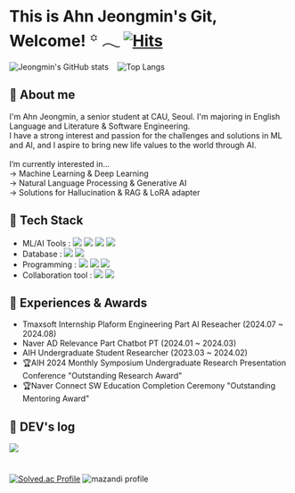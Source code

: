 # This is Ahn Jeongmin's Git, Welcome!  ꙳ 𓂃 [![Hits](https://hits.seeyoufarm.com/api/count/incr/badge.svg?url=https%3A%2F%2Fgithub.com%2FAhn-Jeongmin&count_bg=%2311AC78&title_bg=%23555555&icon=github.svg&icon_color=%231DB67F&title=%E0%B8%85+Hits+%E0%B8%85&edge_flat=false)](https://hits.seeyoufarm.com) 

![Jeongmin's GitHub stats](https://github-readme-stats.vercel.app/api?username=Ahn-Jeongmin&show_icons=true&theme=vue-dark)&nbsp;&nbsp;&nbsp;
![Top Langs](https://github-readme-stats.vercel.app/api/top-langs/?username=Ahn-Jeongmin&layout=compact&theme=vue-dark)



## 🌱 About me
I'm Ahn Jeongmin, a senior student at CAU, Seoul. I'm majoring in English Language and Literature & Software Engineering. <br>
I have a strong interest and passion for the challenges and solutions in ML and AI, and I aspire to bring new life values to the world through AI.<br>  
I’m currently interested in...<br>
→ Machine Learning & Deep Learning<br> 
→ Natural Language Processing & Generative AI<br> 
→ Solutions for Hallucination & RAG & LoRA adapter<br> 

## 🌱 Tech Stack
- ML/AI Tools : <img src="https://img.shields.io/badge/pytorch-74848c?style=for-the-badge&logo=pytorch&logoColor=EE4C2C">&nbsp;<img src="https://img.shields.io/badge/tensorflow-74848c?style=for-the-badge&logo=tensorflow&logoColor=FF6F00">&nbsp;<img src="https://img.shields.io/badge/scikitlearn-74848c?style=for-the-badge&logo=scikitlearn&logoColor=F7931E">&nbsp;<img src="https://img.shields.io/badge/huggingface-74848c?style=for-the-badge&logo=huggingface&logoColor=FFD21E">
- Database : <img src="https://img.shields.io/badge/mysql-74848c?style=for-the-badge&logo=mysql&logoColor=172B4D">&nbsp;<img src="https://img.shields.io/badge/elasticsearch-74848c?style=for-the-badge&logo=elasticsearch&logoColor=005571">
- Programming : <img src="https://img.shields.io/badge/python-74848c?style=for-the-badge&logo=python&logoColor=3776AB">&nbsp;<img src="https://img.shields.io/badge/Java-74848c?style=for-the-badge&logo=Java&logoColor=007396">&nbsp;<img src="https://img.shields.io/badge/linux-74848c?style=for-the-badge&logo=linux&logoColor=FCC624">
- Collaboration tool : <img src="https://img.shields.io/badge/github-74848c?style=for-the-badge&logo=github&logoColor=181717">&nbsp;<img src="https://img.shields.io/badge/confluence-74848c?style=for-the-badge&logo=confluence&logoColor=172B4D"><br>  

## 🌱 Experiences & Awards
- Tmaxsoft Internship Plaform Engineering Part AI Reseacher (2024.07 ~ 2024.08)
- Naver AD Relevance Part Chatbot PT (2024.01 ~ 2024.03)
- AIH Undergraduate Student Researcher (2023.03 ~ 2024.02)
- 🏆AIH 2024 Monthly Symposium Undergraduate Research Presentation Conference  "Outstanding Research Award"
- 🏆Naver Connect SW Education Completion Ceremony "Outstanding Mentoring Award"

## 🌱 DEV's log 
<a href="https://tingmins-swdeliveryservice.tistory.com/">
        <img src="https://img.shields.io/badge/Tistory-74848c?style=for-the-badge&logo=Tistory&logoColor=EF3939"> 
</a>

# 
[![Solved.ac Profile](http://mazassumnida.wtf/api/v2/generate_badge?boj=jordie0209)](https://solved.ac/jordie0209/)
![mazandi profile](http://mazandi.herokuapp.com/api?handle=jordie0209&theme=warm)


